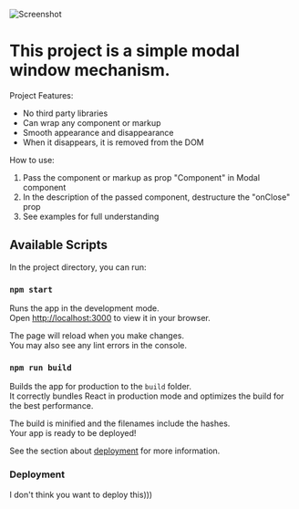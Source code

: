 ![Screenshot](face.png)
# This project is a simple modal window mechanism.

Project Features:

- No third party libraries
- Can wrap any component or markup
- Smooth appearance and disappearance
- When it disappears, it is removed from the DOM

How to use:

1. Pass the component or markup as prop "Component" in Modal component
2. In the description of the passed component, destructure the "onClose" prop
3. See examples for full understanding

## Available Scripts

In the project directory, you can run:

### `npm start`

Runs the app in the development mode.\
Open [http://localhost:3000](http://localhost:3000) to view it in your browser.

The page will reload when you make changes.\
You may also see any lint errors in the console.

### `npm run build`

Builds the app for production to the `build` folder.\
It correctly bundles React in production mode and optimizes the build for the best performance.

The build is minified and the filenames include the hashes.\
Your app is ready to be deployed!

See the section about [deployment](https://facebook.github.io/create-react-app/docs/deployment) for more information.

### Deployment

I don't think you want to deploy this)))

